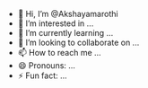 - 👋 Hi, I’m @Akshayamarothi
- 👀 I’m interested in ...
- 🌱 I’m currently learning ...
- 💞️ I’m looking to collaborate on ...
- 📫 How to reach me ...
- 😄 Pronouns: ...
- ⚡ Fun fact: ...

<!---
Akshayamarothi/Akshayamarothi is a ✨ special ✨ repository because its `README.md` (this file) appears on your GitHub profile.
You can click the Preview link to take a look at your changes.
--->
